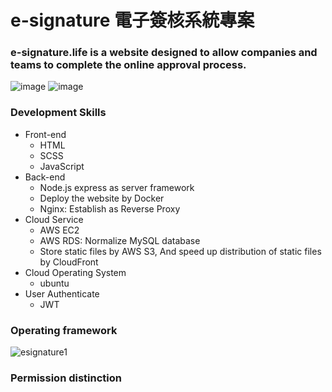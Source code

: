 # e-signature 電子簽核系統專案

### e-signature.life is a website designed to allow companies and teams to complete the online approval process.


![image](https://user-images.githubusercontent.com/112619621/224507674-20ed440e-b579-468a-b65b-0a2bdda9f260.png)
![image](https://user-images.githubusercontent.com/112619621/224507768-b17404b3-b19a-4ec4-b42e-87df7be02fcd.png)


### Development Skills
- Front-end
  - HTML
  - SCSS
  - JavaScript
- Back-end
  - Node.js express as server framework
  - Deploy the website by Docker
  - Nginx: Establish as Reverse Proxy
- Cloud Service
  - AWS EC2
  - AWS RDS: Normalize MySQL database
  - Store static files by AWS S3, And speed up distribution of static files by CloudFront
- Cloud Operating System
  - ubuntu
- User Authenticate
  - JWT

### Operating framework
![esignature1](https://user-images.githubusercontent.com/112619621/224506862-8bba2e08-1c65-4aec-8906-771cc025d599.PNG)

### Permission distinction

